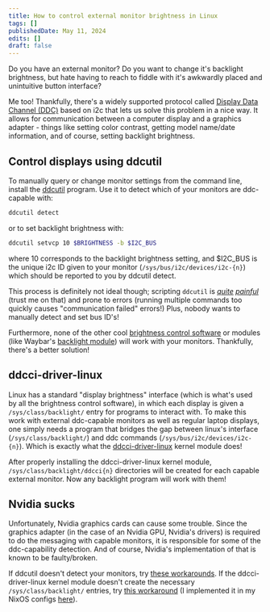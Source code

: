```yaml
---
title: How to control external monitor brightness in Linux
tags: []
publishedDate: May 11, 2024
edits: []
draft: false
---
```


Do you have an external monitor? Do you want to change it's backlight
brightness, but hate having to reach to fiddle with it's awkwardly placed and
unintuitive button interface?

Me too! Thankfully, there's a widely supported protocol called
[Display Data Channel (DDC)](https://en.wikipedia.org/wiki/Display_Data_Channel)
based on i2c that lets us solve this problem in a nice way. It allows for
communication between a computer display and a graphics adapter - things like
setting color contrast, getting model name/date information, and of course,
setting backlight brightness.

## Control displays using ddcutil

To manually query or change monitor settings from the command line, install the
[ddcutil](https://www.ddcutil.com/) program. Use it to detect which of your
monitors are ddc-capable with:

```bash
ddcutil detect
```

or to set backlight brightness with:

```bash
ddcutil setvcp 10 $BRIGHTNESS -b $I2C_BUS
```

where 10 corresponds to the backlight brightness setting, and $I2C_BUS is the
unique i2c ID given to your monitor (`/sys/bus/i2c/devices/i2c-{n}`) which
should be reported to you by ddcutil detect.

This process is definitely not ideal though; scripting `ddcutil` is
[_quite_](https://github.com/BvngeeCord/.dotfiles/blob/main/bin/bin/ddc_backlight/backlight_setter.sh#L14-L15)
[_painful_](https://github.com/BvngeeCord/.dotfiles/blob/a04d6194c98472f2eb98f52b7890fa212e287d5c/bin/bin/ddc_backlight/bump_cache.sh#L10)
(trust me on that) and prone to errors (running multiple commands too quickly
causes "communication failed" errors!) Plus, nobody wants to manually detect and
set bus ID's!

Furthermore, none of the other cool
[brightness control software](https://wiki.archlinux.org/title/Backlight#Backlight_utilities)
or modules (like Waybar's
[backlight module](https://github.com/Alexays/Waybar/wiki/Module:-Backlight))
will work with your monitors. Thankfully, there's a better solution!

## ddcci-driver-linux

Linux has a standard "display brightness" interface (which is what's used by all
the brightness control software), in which each display is given a
`/sys/class/backlight/` entry for programs to interact with. To make this work
with external ddc-capable monitors as well as regular laptop displays, one
simply needs a program that bridges the gap between linux's interface
(`/sys/class/backlight/`) and ddc commands (`/sys/bus/i2c/devices/i2c-{n}`).
Which is exactly what the
[ddcci-driver-linux](https://gitlab.com/ddcci-driver-linux/ddcci-driver-linux)
kernel module does!

After properly installing the ddcci-driver-linux kernel module,
`/sys/class/backlight/ddcci{n}` directories will be created for each capable
external monitor. Now any backlight program will work with them!

## Nvidia sucks

Unfortunately, Nvidia graphics cards can cause some trouble. Since the graphics
adapter (in the case of an Nvidia GPU, Nvidia's drivers) is required to do the
messaging with capable monitors, it is responsible for some of the
ddc-capability detection. And of course, Nvidia's implementation of that is
known to be faulty/broken.

If ddcutil doesn't detect your monitors, try
[these workarounds](https://www.ddcutil.com/nvidia/). If the ddcci-driver-linux
kernel module doesn't create the necessary `/sys/class/backlight/` entries, try
[this workaround](https://gitlab.com/ddcci-driver-linux/ddcci-driver-linux/-/issues/7#note_151296583)
(I implemented it in my NixOS configs
[here](https://github.com/BvngeeCord/nixconf/blob/10394255db698e517e05aeec70a69e41b35997b8/nixos/hardware/backlight.nix#L29)).
